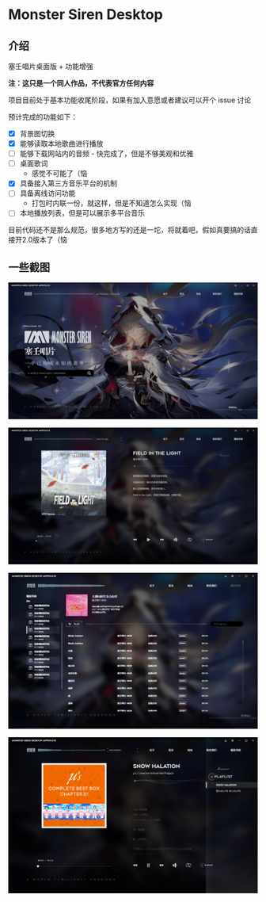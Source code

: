 # Monster Siren Desktop

## 介绍

塞壬唱片桌面版 + 功能增强

**注：这只是一个同人作品，不代表官方任何内容**

项目目前处于基本功能收尾阶段，如果有加入意愿或者建议可以开个 issue 讨论

预计完成的功能如下：

- [x] 背景图切换
- [x] 能够读取本地歌曲进行播放
- [ ] 能够下载网站内的音频 - 快完成了，但是不够美观和优雅
- [ ] 桌面歌词
  - 感觉不可能了（恼
- [x] 具备接入第三方音乐平台的机制
- [ ] 具备离线访问功能
  - 打包时内联一份，就这样，但是不知道怎么实现（恼
- [ ] 本地播放列表，但是可以展示多平台音乐

目前代码还不是那么规范，很多地方写的还是一坨，将就着吧，假如真要搞的话直接开2.0版本了（恼

## 一些截图

![](./docs/Img/1.jpg)

![](./docs/Img/2.jpg)

![](./docs/Img/3.jpg)

![](./docs/Img/4.jpg)